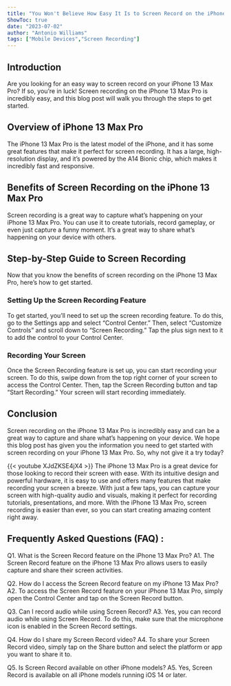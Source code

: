 ```yaml
---
title: "You Won't Believe How Easy It Is to Screen Record on the iPhone 13 Max Pro!"
ShowToc: true 
date: "2023-07-02"
author: "Antonio Williams" 
tags: ["Mobile Devices","Screen Recording"]
---
```

## Introduction

Are you looking for an easy way to screen record on your iPhone 13 Max Pro? If so, you’re in luck! Screen recording on the iPhone 13 Max Pro is incredibly easy, and this blog post will walk you through the steps to get started. 

## Overview of iPhone 13 Max Pro

The iPhone 13 Max Pro is the latest model of the iPhone, and it has some great features that make it perfect for screen recording. It has a large, high-resolution display, and it’s powered by the A14 Bionic chip, which makes it incredibly fast and responsive. 

## Benefits of Screen Recording on the iPhone 13 Max Pro

Screen recording is a great way to capture what’s happening on your iPhone 13 Max Pro. You can use it to create tutorials, record gameplay, or even just capture a funny moment. It’s a great way to share what’s happening on your device with others. 

## Step-by-Step Guide to Screen Recording

Now that you know the benefits of screen recording on the iPhone 13 Max Pro, here’s how to get started. 

### Setting Up the Screen Recording Feature

To get started, you’ll need to set up the screen recording feature. To do this, go to the Settings app and select “Control Center.” Then, select “Customize Controls” and scroll down to “Screen Recording.” Tap the plus sign next to it to add the control to your Control Center. 

### Recording Your Screen

Once the Screen Recording feature is set up, you can start recording your screen. To do this, swipe down from the top right corner of your screen to access the Control Center. Then, tap the Screen Recording button and tap “Start Recording.” Your screen will start recording immediately. 

## Conclusion

Screen recording on the iPhone 13 Max Pro is incredibly easy and can be a great way to capture and share what’s happening on your device. We hope this blog post has given you the information you need to get started with screen recording on your iPhone 13 Max Pro. So, why not give it a try today?

{{< youtube XJdZKSE4jX4 >}} 
The iPhone 13 Max Pro is a great device for those looking to record their screen with ease. With its intuitive design and powerful hardware, it is easy to use and offers many features that make recording your screen a breeze. With just a few taps, you can capture your screen with high-quality audio and visuals, making it perfect for recording tutorials, presentations, and more. With the iPhone 13 Max Pro, screen recording is easier than ever, so you can start creating amazing content right away.

## Frequently Asked Questions (FAQ) :
Q1. What is the Screen Record feature on the iPhone 13 Max Pro?
A1. The Screen Record feature on the iPhone 13 Max Pro allows users to easily capture and share their screen activities.

Q2. How do I access the Screen Record feature on my iPhone 13 Max Pro?
A2. To access the Screen Record feature on your iPhone 13 Max Pro, simply open the Control Center and tap on the Screen Record button.

Q3. Can I record audio while using Screen Record?
A3. Yes, you can record audio while using Screen Record. To do this, make sure that the microphone icon is enabled in the Screen Record settings.

Q4. How do I share my Screen Record video?
A4. To share your Screen Record video, simply tap on the Share button and select the platform or app you want to share it to.

Q5. Is Screen Record available on other iPhone models?
A5. Yes, Screen Record is available on all iPhone models running iOS 14 or later.


